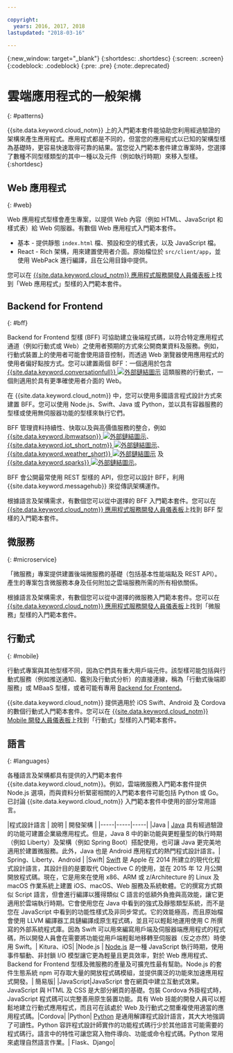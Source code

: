 ```yaml
---

copyright:
  years: 2016, 2017, 2018
lastupdated: "2018-03-16"

---
```

{:new_window: target="_blank"}
{:shortdesc: .shortdesc}
{:screen: .screen}
{:codeblock: .codeblock}
{:pre: .pre}
{:note:.deprecated}

# 雲端應用程式的一般架構
{: #patterns}

{{site.data.keyword.cloud_notm}} 上的入門範本套件能協助您利用經過驗證的架構來產生應用程式。應用程式都是不同的，但當您的應用程式以已知的架構型樣為基礎時，更容易快速取得可靠的結果。當您從入門範本套件建立專案時，您選擇了數種不同型樣類型的其中一種以及元件（例如執行時期）來移入型樣。
{:shortdesc}

## Web 應用程式
{: #web}

Web 應用程式型樣會產生專案，以提供 Web 內容（例如 HTML、JavaScript 和樣式表）給 Web 伺服器。有數個 Web 應用程式入門範本套件。

* 基本 - 提供靜態 `index.html` 檔、預設和空的樣式表，以及 JavaScript 檔。
* React - Rich 架構，用來建置使用者介面。原始檔位於 `src/client/app`，並使用 WebPack 進行編譯，且在公用目錄中提供。

您可以在 [{{site.data.keyword.cloud_notm}} 應用程式服務開發人員儀表板](https://console.bluemix.net/developer/appservice/dashboard)上找到「Web 應用程式」型樣的入門範本套件。

## Backend for Frontend
{: #bff}

Backend for Frontend 型樣 (BFF) 可協助建立後端程式碼，以符合特定應用程式通道（例如行動式或 Web）之使用者預期的方式來公開商業資料及服務。例如，行動式裝置上的使用者可能會使用語音控制，而透過 Web 瀏覽器使用應用程式的使用者偏好點按方式。您可以建置兩個 BFF：一個適用於包含 [{{site.data.keyword.conversationfull}} ![外部鏈結圖示](../icons/launch-glyph.svg "外部鏈結圖示")](https://www.ibm.com/watson/developercloud/conversation.html) 這類服務的行動式，一個則適用於具有更準確使用者介面的 Web。

在 {{site.data.keyword.cloud_notm}} 中，您可以使用多國語言程式設計方式來建置 BFF。您可以使用 Node.js、Swift、Java 或 Python，並以具有容器服務的型樣或使用無伺服器功能的型樣來執行它們。

BFF 管理資料持續性、快取以及與高價值服務的整合，例如 [{{site.data.keyword.ibmwatson}} ![外部鏈結圖示](../icons/launch-glyph.svg "外部鏈結圖示")](https://console.bluemix.net/catalog/?taxonomyNavigation=apps&category=watson)、[{{site.data.keyword.iot_short_notm}} ![外部鏈結圖示](../icons/launch-glyph.svg "外部鏈結圖示")](https://console.bluemix.net/catalog/?taxonomyNavigation=apps&category=iot)、[{{site.data.keyword.weather_short}} ![外部鏈結圖示](../icons/launch-glyph.svg "外部鏈結圖示")](https://console.bluemix.net/catalog/services/weather-company-data?taxonomyNavigation=apps) 及 [{{site.data.keyword.sparks}} ![外部鏈結圖示](../icons/launch-glyph.svg "外部鏈結圖示")](https://console.bluemix.net/catalog/services/apache-spark?taxonomyNavigation=apps)。

BFF 會公開最常使用 REST 型樣的 API，但您可以設計 BFF，利用 {{site.data.keyword.messagehub}} 來從傳訊架構運作。

根據語言及架構需求，有數個您可以從中選擇的 BFF 入門範本套件。您可以在 [{{site.data.keyword.cloud_notm}} 應用程式服務開發人員儀表板](https://console.bluemix.net/developer/appservice/dashboard)上找到 BFF 型樣的入門範本套件。

## 微服務
{: #microservice}

「微服務」專案提供建置後端微服務的基礎（包括基本性能端點及 REST API）。產生的專案包含微服務本身及任何附加之雲端服務所需的所有相依關係。

根據語言及架構需求，有數個您可以從中選擇的微服務入門範本套件。您可以在 [{{site.data.keyword.cloud_notm}} 應用程式服務開發人員儀表板](https://console.bluemix.net/developer/appservice/dashboard)上找到「微服務」型樣的入門範本套件。

## 行動式
{: #mobile}

行動式專案與其他型樣不同，因為它們具有重大用戶端元件。該型樣可能包括與行動式服務（例如推送通知、鑑別及行動式分析）的直接連線，稱為「行動式後端即服務」或 MBaaS 型樣，或者可能有專用 [Backend for Frontend](#bff)。  

{{site.data.keyword.cloud_notm}} 提供適用於 iOS Swift、Android 及 Cordova 的數個行動式入門範本套件。您可以在 [{{site.data.keyword.cloud_notm}} Mobile 開發人員儀表板](https://console.bluemix.net/developer/mobile/dashboard)上找到「行動式」型樣的入門範本套件。

## 語言
{: #languages}

各種語言及架構都具有提供的入門範本套件 {{site.data.keyword.cloud_notm}}。例如，雲端微服務入門範本套件提供 Node.js 選項，而與資料分析緊密相關的入門範本套件可能包括 Python 或 Go。已討論 {{site.data.keyword.cloud_notm}} 入門範本套件中使用的部分常用語言。


|程式設計語言 | 說明
| 開發架構 |
|-----|-----|-----|
|Java | [Java](../runtimes/liberty/getting-started.html) 具有經過驗證的功能可建置企業級應用程式。但是，Java 8 中的新功能與更輕量型的執行時期（例如 Liberty）及架構（例如 Spring Boot）搭配使用，也可讓 Java 更完美地適用於建置微服務。此外，Java 也是 Android 應用程式的熱門程式設計語言。| Spring、Liberty、Android |
|Swift| [Swift](../runtimes/swift/getting-started.html) 是 Apple 在 2014 所建立的現代化程式設計語言，其設計目的是要取代 Objective C 的使用，並在 2015 年 12 月公開開放程式碼。現在，它是用來在使用 x86、ARM 或 z/Architecture 的 Linux 及 macOS 作業系統上建置 iOS、macOS、Web 服務及系統軟體。它的撰寫方式類似 Script 語言，但會進行編譯以獲得類似 C 語言的低額外負擔與高效能，讓它更適用於雲端執行時期。它會使用您在 Java 中看到的強式及靜態類型系統，而不是您在 JavaScript 中看到的功能性樣式及非同步常式。它的效能極高，而且原始檔會使用 LLVM 編譯器工具鏈編譯成原生程式碼，並且可以輕鬆地運用使用 C 所撰寫的外部系統程式庫。因為 Swift 可以用來編寫用戶端及伺服器端應用程式的程式碼，所以開發人員會在需要將功能從用戶端輕鬆地移轉至伺服器（反之亦然）時使用 Swift。| Kitura、iOS|
|Node.js | [Node.js](../runtimes/nodejs/getting-started.html) 是一種 JavaScript 執行時期，使用事件驅動、非封鎖 I/O 模型讓它更為輕量且更具效率，對於 Web 應用程式、Backend for Frontend 型樣及微服務的產量及可擴充性最有幫助。Node.js 的套件生態系統 npm 可存取大量的開放程式碼模組，並提供廣泛的功能來加速應用程式開發。| 簡易版|
|JavaScript|JavaScript 會在網頁中建立互動式效果。JavaScript 與 HTML 及 CSS 是大部分網頁的基礎。包裝 Cordova 外掛程式時，JavaScript 程式碼可以完整善用原生裝置功能。具有 Web 技能的開發人員可以輕鬆地建立行動式應用程式，而且可在該處於 Web 及行動式之間重複使用適當的應用程式碼。|Cordova|
|Python| [Python](../runtimes/python/getting-started.html) 是通用解譯程式設計語言，其大大地強調了可讀性。Python 容許程式設計師實作的功能程式碼行少於其他語言可能需要的程式碼行。語言中的特性可讓您寫入物件導向、功能或命令程式碼。Python 常用來處理自然語言作業。| Flask、Django|

